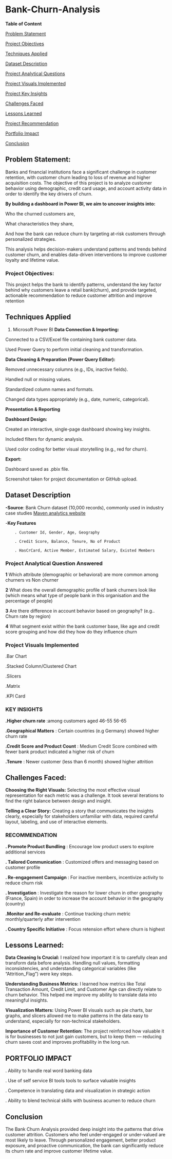 # Bank-Churn-Analysis
**Table of Content** 

[Problem Statement](https://github.com/OlajesuOgunyemi/Bank-Churn-Analysis#problem-statement)

[Project Objectives](https://github.com/OlajesuOgunyemi/Bank-Churn-Analysis/blob/main/README.md#project-objectives)

[Techniques Applied](https://github.com/OlajesuOgunyemi/Bank-Churn-Analysis?tab=readme-ov-file#techniques-applied)

[Dataset Description](https://github.com/OlajesuOgunyemi/Bank-Churn-Analysis/blob/main/README.md#dataset-description) 

[Project Analytical Questions](https://github.com/OlajesuOgunyemi/Bank-Churn-Analysis/blob/main/README.md#project-analytical-question-answered) 

[Project Visuals Implemented](https://github.com/OlajesuOgunyemi/Bank-Churn-Analysis/blob/main/README.md#project-visuals-implemented) 

[Project Key Insights](https://github.com/OlajesuOgunyemi/Bank-Churn-Analysis/blob/main/README.md#key-insights) 

[Challenges Faced](https://github.com/OlajesuOgunyemi/Bank-Churn-Analysis#challenges-faced)

[Lessons Learned](https://github.com/OlajesuOgunyemi/Bank-Churn-Analysis#lessons-learned)

[Project Recommendation](https://github.com/OlajesuOgunyemi/Bank-Churn-Analysis/blob/main/README.md#recommendation) 

[Portfolio Impact](https://github.com/OlajesuOgunyemi/Bank-Churn-Analysis/blob/main/README.md#portfolio-impact) 

[Conclusion](https://github.com/OlajesuOgunyemi/Bank-Churn-Analysis?tab=readme-ov-file#conclusion)



 ## Problem Statement:
Banks and financial institutions face a significant challenge in customer retention, with customer churn leading to loss of revenue and higher acquisition costs. The objective of this project is to analyze customer behavior using demographic, credit card usage, and account activity data in order to identify the key drivers of churn.

**By building a dashboard in Power BI, we aim to uncover insights into:**

Who the churned customers are,

What characteristics they share,

And how the bank can reduce churn by targeting at-risk customers through personalized strategies.

This analysis helps decision-makers understand patterns and trends behind customer churn, and enables data-driven interventions to improve customer loyalty and lifetime value.

 ### Project Objectives: 

This project helps the bank to identify patterns, understand the key factor behind why customers leave a retail bank(churn), and provide targeted, actionable recommendation to reduce customer attrition and improve retention 

 ## Techniques Applied
1. Microsoft Power BI
**Data Connection & Importing:**

Connected to a CSV/Excel file containing bank customer data.

Used Power Query to perform initial cleaning and transformation.

**Data Cleaning & Preparation (Power Query Editor):**

Removed unnecessary columns (e.g., IDs, inactive fields).

Handled null or missing values.

Standardized column names and formats.

Changed data types appropriately (e.g., date, numeric, categorical).

 **Presentation & Reporting**
 
**Dashboard Design:**

Created an interactive, single-page dashboard showing key insights.

Included filters for dynamic analysis.

Used color coding for better visual storytelling (e.g., red for churn).

**Export:**

Dashboard saved as .pbix file.

Screenshot taken for project documentation or GitHub upload.

 ## Dataset Description
 
 **-Source**: Bank Churn dataset (10,000 records), commonly used in industry case studies [Maven analytics website](https://mavenanalytics.io/data-playground?order=date_added%2Cdesc&search=bank%20churn)

 -**Key Features** 

        . Customer Id, Gender, Age, Geography 

        . Credit Score, Balance, Tenure, No of Product 

        . HasCrCard, Active Member, Estimated Salary, Existed Members 

         

  ### Project Analytical Question Answered

**1**  Which attribute (demographic or behavioral) are more common among churners vs Non churner

**2** What does the overall demographic profile of bank churners look like (which means what type of people bank in this organisation and the percentage of people)  

**3** Are there difference in account behavior based on geography? (e.g.. Churn rate by region) 

**4** What segment exist within the bank customer base, like age and credit score grouping and how did they how do they influence churn 

### Project Visuals Implemented

.Bar Chart 

.Stacked Column/Clustered Chart 

.Slicers 

.Matrix 

.KPI Card

 ### KEY INSIGHTS

**.Higher churn rate** :among customers aged 46-55  56-65 

**.Geographical Matters** : Certain countries (e.g Germany) showed higher churn rate 

**.Credit Score and Product Count** : Medium Credit Score combined with fewer bank product indicated a higher risk of churn 

**.Tenure** : Newer customer (less than 6 month) showed higher attrition 

## Challenges Faced:
 **Choosing the Right Visuals:**
Selecting the most effective visual representation for each metric was a challenge. It took several iterations to find the right balance between design and insight.

**Telling a Clear Story:**
Creating a story that communicates the insights clearly, especially for stakeholders unfamiliar with data, required careful layout, labeling, and use of interactive elements.

### RECOMMENDATION

**. Promote Product Bundling** : Encourage low product users to explore additional services 

**. Tailored Communication** : Customized offers and messaging based on customer profile 

**. Re-engagement Campaign** : For inactive members, incentivize activity to reduce churn risk 

**. Investigation** : Investigate the reason for lower churn in other geography (France, Spain) in order to increase the account behavior in the geography (country) 

**.Monitor and Re-evaluate** : Continue tracking churn metric monthly/quarterly after intervention 

**. Country Specific Initiative** : Focus retension effort where churn is highest 


  ## Lessons Learned:
**Data Cleaning Is Crucial:**
I realized how important it is to carefully clean and transform data before analysis. Handling null values, formatting inconsistencies, and understanding categorical variables (like “Attrition_Flag”) were key steps.

**Understanding Business Metrics:**
I learned how metrics like Total Transaction Amount, Credit Limit, and Customer Age can directly relate to churn behavior. This helped me improve my ability to translate data into meaningful insights.

**Visualization Matters:**
Using Power BI visuals such as pie charts, bar graphs, and slicers allowed me to make patterns in the data easy to understand, especially for non-technical stakeholders.

**Importance of Customer Retention:**
The project reinforced how valuable it is for businesses to not just gain customers, but to keep them — reducing churn saves cost and improves profitability in the long run.

 ## PORTFOLIO IMPACT

. Ability to handle real word banking data 

. Use of self service BI tools tools to surface valuable insights 

. Competence in translating data and visualization in strategic action  

. Ability to blend technical skills with business acumen  to reduce churn 

## Conclusion
The Bank Churn Analysis provided deep insight into the patterns that drive customer attrition. Customers who feel under-engaged or under-valued are most likely to leave. Through personalized engagement, better product exposure, and proactive communication, the bank can significantly reduce its churn rate and improve customer lifetime value.

 

 

 
